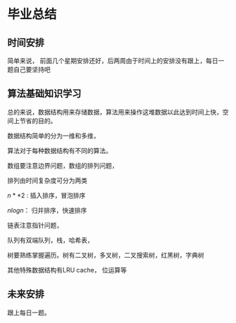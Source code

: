 # 毕业总结

## 时间安排

简单来说， 前面几个星期安排还好，后两周由于时间上的安排没有跟上，每日一题自己要坚持吧

## 算法基础知识学习

总的来说，数据结构用来存储数据，算法用来操作这堆数据以此达到时间上快，空间上节省的目的。

数据结构简单的分为一维和多维，

算法对于每种数据结构有不同的算法。

数组要注意边界问题，数组的排列问题，

排列由时间复杂度可分为两类 

$n**2$ : 插入排序，冒泡排序

$nlogn$： 归并排序，快速排序

链表注意指针问题，

队列有双端队列，栈，哈希表，

树要熟练掌握遍历。树有二叉树，多叉树，二叉搜索树，红黑树，字典树

其他特殊数据结构有LRU cache， 位运算等

## 未来安排

跟上每日一题。